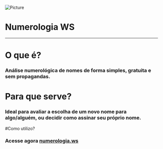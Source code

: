 ![Picture](http://cdn.numerologia.ws/static/img/png/logo128.png) 

Numerologia WS
==========
- - -
# O que é?
### Análise numerológica de nomes de forma simples, gratuita e sem propagandas. 
# Para que serve?
### Ideal para avaliar a escolha de um novo nome para algo/alguém, ou decidir como assinar seu próprio nome. 
#Como utilizo?
### Acesse agora [numerologia.ws](http://numerologia.ws)